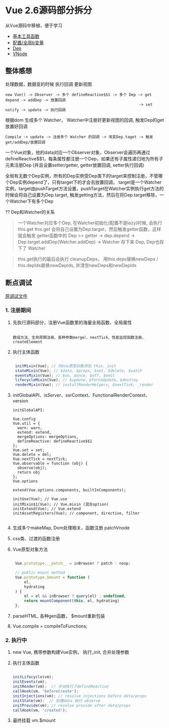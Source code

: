 # Vue 2.6源码部分拆分

从Vue源码中移植，便于学习


- [基本工具函数]()
- [配置/全局b变量]()
- [Dep](./Dep.js)
- [VNode]()


## 整体感想


处理数据，数据变的时候 执行回调 更新视图

```
new Vue() -> Observer -> 多个 defineReactive$$1 -> 多个 Dep -> get depend -> addDep -> 放置回调
                                                           -> set notify -> update -> 执行回调
```


根据dom 生成多个 Watcher， Watcher中注册好更新视图的回调, 触发Dep的get 放置好回调

```
Compile -> update -> 注册多个 Watcher 的回调 -> 改变Dep.taget -> 触发get/addDep/放置回调
```


一个Vue对象，他的data对应一个Observer对象，Observer会遍历再通过defineReactive$$1，每条属性都注册一个Dep，如果还有子属性递归地为所有子元素注册Dep
(并且设置setter/getter, getter放置回调, setter执行回调)

全局有无数个Dep实例，所有的Dep实例受Dep类下的target来控制注册，不管哪个Dep实例depend了，只有target下的才会去放置回调，
target是一个Watcher实例，target由pushTarget方法设置，pushTarget在Watcher实例执行get方法的时候会将自己设置为Dep.target, 触发getting方法，然后在将Dep.target移除，一个Watcher下有多个Dep

?? Dep和Watcher的关系

> 一个Watcher对应多个Dep, 在Watcher初始化(配置不是lazy)时候, 会执行this.get
> this.get 会将自己设置为Dep.target，然后触发getter函数，这样就会触发 getter函数中的 Dep
    >> getter -> dep.depend -> Dep.target.addDep(Watcher.addDep) -> Watcher 存下来 Dep, Dep也存下了 Watcher

> this.get执行的最后会执行 cleanupDeps， 用this.deps替换newDeps / this.depIds替换newDepIds, 并清空newDeps和newDepIds 

## 断点调试

[原调试文件](./study.html)

### 1. 注册期间

1. 先执行源码部分，注册Vue函数里的海量全局函数、全局属性

   ``` 

   数组方法、生命周期注册、各种参数merge）、nextTick、性能监控函数注册、createElement

   ```

3. 执行主体函数 
   
   ```js

    initMixin(Vue); // 向Vue原型对象添加 this._init
    stateMixin(Vue); // $data, $props, $set, $delete, $watch
    eventsMixin(Vue); // $on, $once, $off, $emit
    lifecycleMixin(Vue); // $update，$forceUpdate，$destroy
    renderMixin(Vue); // installRenderHelpers, $nextTick, _render

   ```
     

4. initGlobalAPI、$isServer、$ssrContext、FunctionalRenderContext、version

    ```
    initGlobalAPI:

    Vue.config
    Vue.util = {
      warn: warn,
      extend: extend,
      mergeOptions: mergeOptions,
      defineReactive: defineReactive$$1
    };
    Vue.set = set;
    Vue.delete = del;
    Vue.nextTick = nextTick;
    Vue.observable = function (obj) {
      observe(obj);
      return obj
    };
    Vue.options

    extend(Vue.options.components, builtInComponents);

    initUse(Vue); // Vue.use
    initMixin$1(Vue); // Vue.mixin (混合option)
    initExtend(Vue); // Vue.extend
    initAssetRegisters(Vue); // component, directive, filter


    ```
5. 生成多个makeMap, Dom处理相关，函数注册 patchVnode
6. css类、过渡的函数注册
7. Vue原型对象方法

   ```js

    Vue.prototype.__patch__ = inBrowser ? patch : noop;

    // public mount method
    Vue.prototype.$mount = function (
        el,
        hydrating
    ) {
        el = el && inBrowser ? query(el) : undefined;
        return mountComponent(this, el, hydrating)
    };

   ```
8.  parseHTML, 各种gen函数， $mount重新包装
9.  Vue.compile = compileToFunctions;


### 2. 执行中

1. new Vue, 携带参数构建Vue实例， 执行_init, 合并处理参数

2. 执行主体函数

    ```js

    initLifecycle(vm);
    initEvents(vm);
    initRender(vm);  // 手动执行了defineReactive
    callHook(vm, 'beforeCreate');
    initInjections(vm); // resolve injections before data/props
    initState(vm);  // 处理data 执行 observe
    initProvide(vm); // resolve provide after data/props
    callHook(vm, 'created');

    ```
3. 最终挂载 vm.$mount